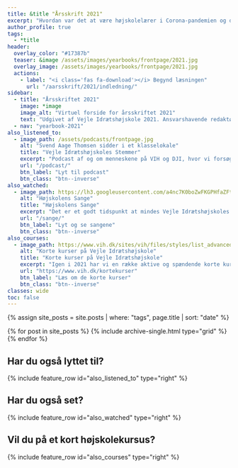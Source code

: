 ```yaml
---
title: &title "Årsskrift 2021"
excerpt: "Hvordan var det at være højskolelærer i Corona-pandemien og dokumentar om Svend Aage Thomsen."
author_profile: true
tags:
  - *title
header:
  overlay_color: "#17387b"
  teaser: &image /assets/images/yearbooks/frontpage/2021.jpg
  overlay_image: /assets/images/yearbooks/frontpage/2021.jpg
  actions:
    - label: "<i class='fas fa-download'></i> Begynd læsningen"
      url: "/aarsskrift/2021/indledning/"
sidebar:
  - title: "Årsskriftet 2021"
    image: *image
    image_alt: "Virtuel forside for årsskriftet 2021"
    text: "Udgivet af Vejle Idrætshøjskole 2021. Ansvarshavende redaktør: Lars Olesen, viceforstander."
  - nav: "yearbook-2021"
also_listened_to:
  - image_path: /assets/podcasts/frontpage.jpg
    alt: "Svend Aage Thomsen sidder i et klasselokale"
    title: "Vejle Idrætshøjskoles Stemmer"
    excerpt: "Podcast af og om menneskene på VIH og DJI, hvor vi forsøger at gøre os klogere på højskolen."
    url: "/podcast/"
    btn_label: "Lyt til podcast"
    btn_class: "btn--inverse"
also_watched:
  - image_path: https://lh3.googleusercontent.com/a4nc7K0boZwFKGPHfaZFtBTTGiQezgx5bcpSR_nICwwZhTe6JvpqaG8jpagRV6kKOW7Mztl5L941Lbu1jbnKBeyOE_2epjiN-fu9GALRZRf0kU7d-AO3AXXSZPzwMnC6wDcmkGLBtg
    alt: "Højskolens Sange"
    title: "Højskolens Sange"
    excerpt: "Det er et godt tidspunkt at mindes Vejle Idrætshøjskoles Sange, som alle er blevet indspillet og kan streames både på Youtube, men også alle de almindelige streaming-tjenester."
    url: "/sange/"
    btn_label: "Lyt og se sangene"
    btn_class: "btn--inverse"
also_courses:
  - image_path: https://www.vih.dk/sites/vih/files/styles/list_advanced/public/20140520-20140520-2k2a7608-233.jpg
    alt: "Korte kurser på Vejle Idrætshøjskole"
    title: "Korte kurser på Vejle Idrætshøjskole"
    excerpt: "Igen i 2021 har vi en række aktive og spændende korte kurser. Du kan komme på havkajakkursus, body & mind, familiekurser, golfkurser, fitness, mountainbike, outdoor og bootcamp."
    url: "https://www.vih.dk/kortekurser"
    btn_label: "Læs om de korte kurser"
    btn_class: "btn--inverse"
classes: wide
toc: false
---
```


{% assign site_posts = site.posts | where: "tags", page.title | sort: "date" %}

{% for post in site_posts %}
  {% include archive-single.html type="grid" %}
{% endfor %}

<div class="feature__wrapper">

<h2>Har du også lyttet til?</h2>

{% include feature_row id="also_listened_to" type="right" %}

<h2>Har du også set?</h2>

{% include feature_row id="also_watched" type="right" %}

<h2>Vil du på et kort højskolekursus?</h2>

{% include feature_row id="also_courses" type="right" %}

</div>
